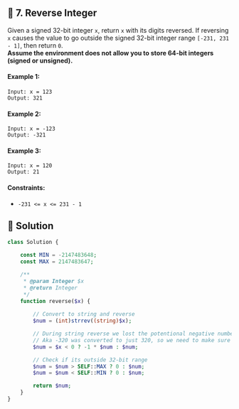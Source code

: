 ## 📝 7. Reverse Integer
Given a signed 32-bit integer `x`, return `x` with its digits reversed. If reversing `x` causes the value to go outside the signed 32-bit integer range `[-231, 231 - 1]`, then return `0`.  
**Assume the environment does not allow you to store 64-bit integers (signed or unsigned).**  

#### Example 1:
```
Input: x = 123
Output: 321
```

#### Example 2:
```
Input: x = -123
Output: -321
```

#### Example 3:
```
Input: x = 120
Output: 21
```

#### Constraints:
+ `-231 <= x <= 231 - 1`

## 📝 Solution
```php
class Solution {

    const MIN = -2147483648;
    const MAX = 2147483647;

    /**
     * @param Integer $x
     * @return Integer
     */
    function reverse($x) {
        
        // Convert to string and reverse
        $num = (int)strrev((string)$x);

        // During string reverse we lost the potentional negative number
        // Aka -320 was converted to just 320, so we need to make sure we have the right number (if it was negative)
        $num = $x < 0 ? -1 * $num : $num;

        // Check if its outside 32-bit range
        $num = $num > SELF::MAX ? 0 : $num;
        $num = $num < SELF::MIN ? 0 : $num;

        return $num;
    }
}
```

